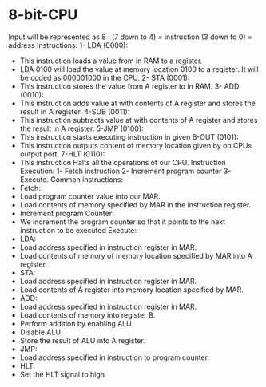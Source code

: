 # 8-bit-CPU

Input will be represented as 8 : (7 down to 4) = instruction
(3 down to 0) = address
Instructions:
1- LDA <ADDR> (0000):
- This instruction loads a value from <ADDR> in RAM to a register.
- LDA 0100 will load the value at memory location 0100 to a register. It will be coded as 000001000 in the CPU.
2- STA<ADDR> (0001):
- This instruction stores the value from A register to <ADDR> in RAM.
3- ADD<ADDR> (0010):
- This instruction adds value at <ADDR> with contents of A register and stores the result in A register.
4-SUB<ADDR> (0011):
- This instruction subtracts value at <ADDR> with contents of A register and stores the result in A register.
5-JMP<ADDR> (0100):
- This instruction starts executing instruction in given <ADDR>
6-OUT<ADDR> (0101):
- This instruction outputs content of memory location given by <ADDR> on CPUs output port.
7-HLT (0110):
- This instruction Halts all the operations of our CPU.
Instruction Execution:
1- Fetch instruction
2- Increment program counter
3- Execute.
Common instructions:
- Fetch:
- Load program counter value into our MAR.
- Load contents of memory specified by MAR in the instruction register.
- Increment program Counter:
- We increment the program counter so that it points to the next instruction to be executed
Execute:
- LDA:
- Load address specified in instruction register in MAR.
- Load contents of memory of memory location specified by MAR into A register.
- STA:
- Load address specified in instruction register in MAR.
- Load contents of A register into memory location specified by MAR.
- ADD:
- Load address specified in instruction register in MAR.
- Load contents of memory into register B.
- Perform addition by enabling ALU
- Disable ALU
- Store the result of ALU into A register.
- JMP:
- Load address specified in instruction to program counter.
- HLT:
- Set the HLT signal to high
